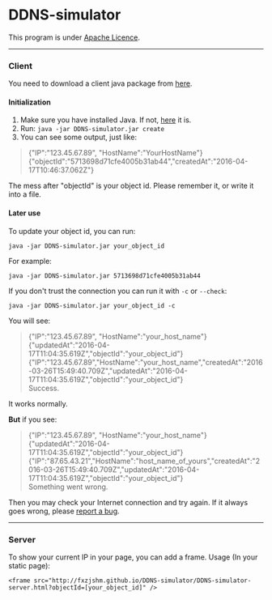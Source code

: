 ﻿# DDNS-simulator
This program is under [Apache Licence][1].

----------
### Client
You need to download a client java package from [here][2].
#### Initialization
 1. Make sure you have installed Java. If not, [here][3] it is.
 2. Run: `java -jar DDNS-simulator.jar create`
 3. You can see some output, just like:

> {"IP":"123.45.67.89", "HostName":"YourHostName"}  
> {"objectId":"5713698d71cfe4005b31ab44","createdAt":"2016-04-17T10:46:37.062Z"}

The mess after "objectId" is your object id. Please remember it, or write it into a file.

#### Later use
To update your object id, you can run:

    java -jar DDNS-simulator.jar your_object_id
For example:

    java -jar DDNS-simulator.jar 5713698d71cfe4005b31ab44
If you don't trust the connection you can run it with `-c` or `--check`:

    java -jar DDNS-simulator.jar your_object_id -c
You will see:

> {"IP":"123.45.67.89", "HostName":"your_host_name"}  
{"updatedAt":"2016-04-17T11:04:35.619Z","objectId":"your_object_id"} 
{"IP":"123.45.67.89","HostName":"your_host_name","createdAt":"2016-03-26T15:49:40.709Z","updatedAt":"2016-04-17T11:04:35.619Z","objectId":"your_object_id"}   
Success.

It works normally.

**But** if you see:

> {"IP":"123.45.67.89", "HostName":"your_host_name"}  
{"updatedAt":"2016-04-17T11:04:35.619Z","objectId":"your_object_id"} 
{"IP":"87.65.43.21","HostName":"host_name_of_yours","createdAt":"2016-03-26T15:49:40.709Z","updatedAt":"2016-04-17T11:04:35.619Z","objectId":"your_object_id"}     
Something went wrong.

Then you may check your Internet connection and try again.
If it always goes wrong, please [report a bug][4].

----------
### Server
To show your current IP in your page, you can add a frame.
Usage (In your static page):

    <frame src="http://fxzjshm.github.io/DDNS-simulator/DDNS-simulator-server.html?objectId=[your_object_id]" />


  [1]: http://www.apache.org/licenses/LICENSE-2.0
  [2]: https://github.com/fxzjshm/DDNS-simulator/releases/
  [3]: http://java.com/
  [4]: https://github.com/fxzjshm/DDNS-simulator/issues
